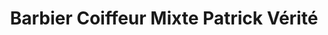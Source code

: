 ---
title: "Barbier Coiffeur Mixte Patrick Vérité"
url: /le-mans/barbier-coiffeur-mixte-patrick-verite/
shop: coiffeur
---